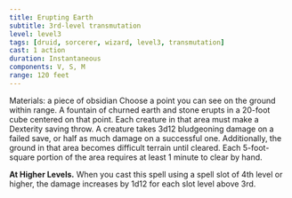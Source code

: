 ```yaml
---
title: Erupting Earth
subtitle: 3rd-level transmutation
level: level3
tags: [druid, sorcerer, wizard, level3, transmutation]
cast: 1 action
duration: Instantaneous
components: V, S, M
range: 120 feet
---
```

Materials: a piece of obsidian
Choose a point you can see on the ground within range. A fountain of churned earth and stone erupts in a 20-foot cube centered on that point. Each creature in that area must make a Dexterity saving throw. A creature takes 3d12 bludgeoning damage on a failed save, or half as much damage on a successful one. Additionally, the ground in that area becomes difficult terrain until cleared. Each 5-foot-square portion of the area requires at least 1 minute to clear by hand.

**At Higher Levels.** When you cast this spell using a spell slot of 4th level or higher, the damage increases by 1d12 for each slot level above 3rd.